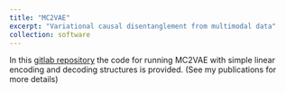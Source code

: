 ```yaml
---
title: "MC2VAE"
excerpt: "Variational causal disentanglement from multimodal data"
collection: software
---
```


In this [gitlab repository](https://gitlab.inria.fr/ibalelli/mc2vae) the code for running MC2VAE with simple linear encoding and decoding structures is provided. (See my publications for more details)